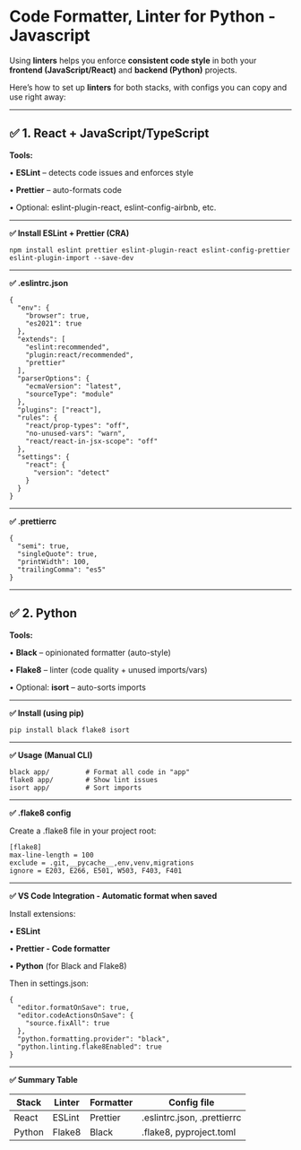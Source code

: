 # Code Formatter,  Linter for Python - Javascript

Using **linters** helps you enforce **consistent code style** in both your **frontend (JavaScript/React)** and **backend (Python)** projects.

Here’s how to set up **linters** for both stacks, with configs you can copy and use right away:

---

## **✅ 1. React + JavaScript/TypeScript**

**Tools:**

• **ESLint** – detects code issues and enforces style

• **Prettier** – auto-formats code

• Optional: eslint-plugin-react, eslint-config-airbnb, etc.

---

**✅ Install ESLint + Prettier (CRA)**

```
npm install eslint prettier eslint-plugin-react eslint-config-prettier eslint-plugin-import --save-dev
```

---
**✅ .eslintrc.json**

```
{
  "env": {
    "browser": true,
    "es2021": true
  },
  "extends": [
    "eslint:recommended",
    "plugin:react/recommended",
    "prettier"
  ],
  "parserOptions": {
    "ecmaVersion": "latest",
    "sourceType": "module"
  },
  "plugins": ["react"],
  "rules": {
    "react/prop-types": "off",
    "no-unused-vars": "warn",
    "react/react-in-jsx-scope": "off"
  },
  "settings": {
    "react": {
      "version": "detect"
    }
  }
}
```

---

**✅ .prettierrc**

```
{
  "semi": true,
  "singleQuote": true,
  "printWidth": 100,
  "trailingComma": "es5"
}
```

  

---

## **✅ 2.  Python**

  

**Tools:**

• **Black** – opinionated formatter (auto-style)

• **Flake8** – linter (code quality + unused imports/vars)

• Optional: **isort** – auto-sorts imports

---

**✅ Install (using pip)**

```
pip install black flake8 isort
```

---

**✅ Usage (Manual CLI)** 

```
black app/         # Format all code in "app"
flake8 app/        # Show lint issues
isort app/         # Sort imports
```

---

**✅ .flake8 config**

Create a .flake8 file in your project root:

```
[flake8]
max-line-length = 100
exclude = .git,__pycache__,env,venv,migrations
ignore = E203, E266, E501, W503, F403, F401
```

---

**✅ VS Code Integration - Automatic format when saved**

Install extensions:

• **ESLint**

• **Prettier - Code formatter**

• **Python** (for Black and Flake8)

  

Then in settings.json:

```
{
  "editor.formatOnSave": true,
  "editor.codeActionsOnSave": {
    "source.fixAll": true
  },
  "python.formatting.provider": "black",
  "python.linting.flake8Enabled": true
}
```

  

---

**✅ Summary Table**

|**Stack**|**Linter**|**Formatter**|**Config file**|
|---|---|---|---|
|React|ESLint|Prettier|.eslintrc.json, .prettierrc|
|Python|Flake8|Black|.flake8, pyproject.toml|
